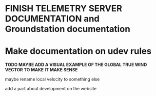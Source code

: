 # **FINISH TELEMETRY SERVER DOCUMENTATION and Groundstation documentation**

# **Make documentation on udev rules**


**TODO MAYBE ADD A VISUAL EXAMPLE OF THE GLOBAL TRUE WIND VECTOR TO MAKE IT MAKE SENSE**

maybe rename local velocity to something else

add a part about development on the website
